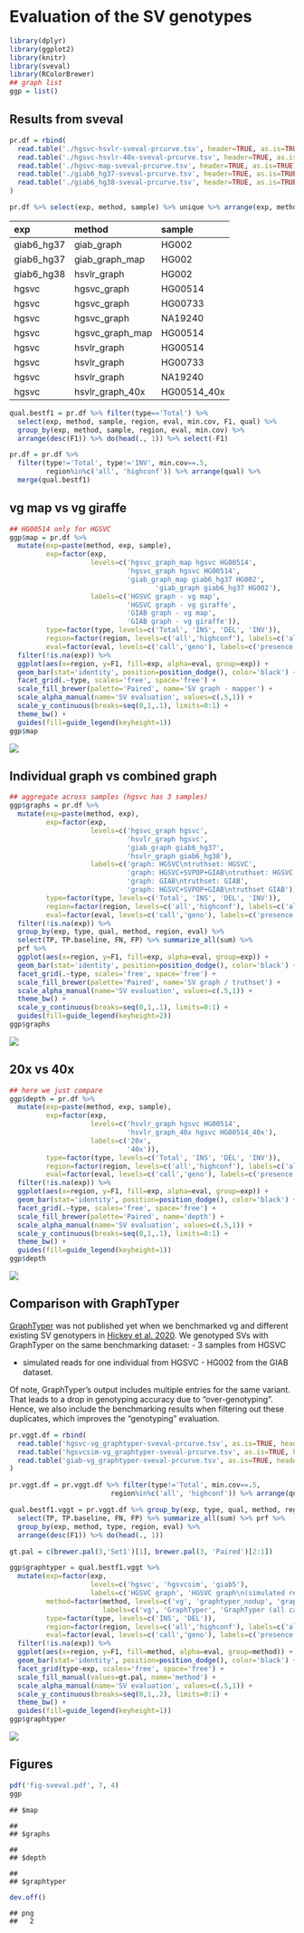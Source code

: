 Evaluation of the SV genotypes
================

``` r
library(dplyr)
library(ggplot2)
library(knitr)
library(sveval)
library(RColorBrewer)
## graph list
ggp = list()
```

## Results from sveval

``` r
pr.df = rbind(
  read.table('./hgsvc-hsvlr-sveval-prcurve.tsv', header=TRUE, as.is=TRUE),
  read.table('./hgsvc-hsvlr-40x-sveval-prcurve.tsv', header=TRUE, as.is=TRUE) %>% mutate(method='hsvlr_graph_40x'),
  read.table('./hgsvc-map-sveval-prcurve.tsv', header=TRUE, as.is=TRUE),
  read.table('./giab6_hg37-sveval-prcurve.tsv', header=TRUE, as.is=TRUE),
  read.table('./giab6_hg38-sveval-prcurve.tsv', header=TRUE, as.is=TRUE)
)

pr.df %>% select(exp, method, sample) %>% unique %>% arrange(exp, method, sample) %>% kable(row.names=FALSE)
```

| exp         | method            | sample       |
| :---------- | :---------------- | :----------- |
| giab6\_hg37 | giab\_graph       | HG002        |
| giab6\_hg37 | giab\_graph\_map  | HG002        |
| giab6\_hg38 | hsvlr\_graph      | HG002        |
| hgsvc       | hgsvc\_graph      | HG00514      |
| hgsvc       | hgsvc\_graph      | HG00733      |
| hgsvc       | hgsvc\_graph      | NA19240      |
| hgsvc       | hgsvc\_graph\_map | HG00514      |
| hgsvc       | hsvlr\_graph      | HG00514      |
| hgsvc       | hsvlr\_graph      | HG00733      |
| hgsvc       | hsvlr\_graph      | NA19240      |
| hgsvc       | hsvlr\_graph\_40x | HG00514\_40x |

``` r
qual.bestf1 = pr.df %>% filter(type=='Total') %>%
  select(exp, method, sample, region, eval, min.cov, F1, qual) %>%
  group_by(exp, method, sample, region, eval, min.cov) %>%
  arrange(desc(F1)) %>% do(head(., 1)) %>% select(-F1)

pr.df = pr.df %>%
  filter(type!='Total', type!='INV', min.cov==.5,
         region%in%c('all', 'highconf')) %>% arrange(qual) %>%
  merge(qual.bestf1)
```

## vg map vs vg giraffe

``` r
## HG00514 only for HGSVC
ggp$map = pr.df %>%
  mutate(exp=paste(method, exp, sample),
         exp=factor(exp,
                    levels=c('hgsvc_graph_map hgsvc HG00514',
                             'hgsvc_graph hgsvc HG00514',
                             'giab_graph_map giab6_hg37 HG002',
                                    'giab_graph giab6_hg37 HG002'),
                    labels=c('HGSVC graph - vg map',
                             'HGSVC graph - vg giraffe',
                             'GIAB graph - vg map',
                             'GIAB graph - vg giraffe')),
         type=factor(type, levels=c('Total', 'INS', 'DEL', 'INV')),
         region=factor(region, levels=c('all','highconf'), labels=c('all', 'high-confidence')),
         eval=factor(eval, levels=c('call','geno'), labels=c('presence', 'genotype'))) %>%
  filter(!is.na(exp)) %>% 
  ggplot(aes(x=region, y=F1, fill=exp, alpha=eval, group=exp)) +
  geom_bar(stat='identity', position=position_dodge(), color='black') +
  facet_grid(.~type, scales='free', space='free') +
  scale_fill_brewer(palette='Paired', name='SV graph - mapper') +
  scale_alpha_manual(name='SV evaluation', values=c(.5,1)) +
  scale_y_continuous(breaks=seq(0,1,.1), limits=0:1) + 
  theme_bw() + 
  guides(fill=guide_legend(keyheight=1))
ggp$map
```

![](sv-evaluation_files/figure-gfm/map-1.png)<!-- -->

## Individual graph vs combined graph

``` r
## aggregate across samples (hgsvc has 3 samples)
ggp$graphs = pr.df %>%
  mutate(exp=paste(method, exp),
         exp=factor(exp,
                    levels=c('hgsvc_graph hgsvc',
                             'hsvlr_graph hgsvc',
                             'giab_graph giab6_hg37',
                             'hsvlr_graph giab6_hg38'),
                    labels=c('graph: HGSVC\ntruthset: HGSVC',
                             'graph: HGSVC+SVPOP+GIAB\ntruthset: HGSVC',
                             'graph: GIAB\ntruthset: GIAB',
                             'graph: HGSVC+SVPOP+GIAB\ntruthset GIAB')),
         type=factor(type, levels=c('Total', 'INS', 'DEL', 'INV')),
         region=factor(region, levels=c('all','highconf'), labels=c('all', 'high-confidence')),
         eval=factor(eval, levels=c('call','geno'), labels=c('presence', 'genotype'))) %>%
  filter(!is.na(exp)) %>% 
  group_by(exp, type, qual, method, region, eval) %>%
  select(TP, TP.baseline, FN, FP) %>% summarize_all(sum) %>%
  prf %>% 
  ggplot(aes(x=region, y=F1, fill=exp, alpha=eval, group=exp)) +
  geom_bar(stat='identity', position=position_dodge(), color='black') +
  facet_grid(.~type, scales='free', space='free') +
  scale_fill_brewer(palette='Paired', name='SV graph / truthset') +
  scale_alpha_manual(name='SV evaluation', values=c(.5,1)) +
  theme_bw() + 
  scale_y_continuous(breaks=seq(0,1,.1), limits=0:1) + 
  guides(fill=guide_legend(keyheight=2))
ggp$graphs
```

![](sv-evaluation_files/figure-gfm/graphs-1.png)<!-- -->

## 20x vs 40x

``` r
## here we just compare 
ggp$depth = pr.df %>%
  mutate(exp=paste(method, exp, sample),
         exp=factor(exp,
                    levels=c('hsvlr_graph hgsvc HG00514',
                             'hsvlr_graph_40x hgsvc HG00514_40x'),
                    labels=c('20x',
                             '40x')),
         type=factor(type, levels=c('Total', 'INS', 'DEL', 'INV')),
         region=factor(region, levels=c('all','highconf'), labels=c('all', 'high-confidence')),
         eval=factor(eval, levels=c('call','geno'), labels=c('presence', 'genotype'))) %>%
  filter(!is.na(exp)) %>% 
  ggplot(aes(x=region, y=F1, fill=exp, alpha=eval, group=exp)) +
  geom_bar(stat='identity', position=position_dodge(), color='black') +
  facet_grid(.~type, scales='free', space='free') +
  scale_fill_brewer(palette='Paired', name='depth') +
  scale_alpha_manual(name='SV evaluation', values=c(.5,1)) +
  scale_y_continuous(breaks=seq(0,1,.1), limits=0:1) + 
  theme_bw() + 
  guides(fill=guide_legend(keyheight=1))
ggp$depth
```

![](sv-evaluation_files/figure-gfm/depth-1.png)<!-- -->

## Comparison with GraphTyper

[GraphTyper](https://github.com/DecodeGenetics/graphtyper) was not
published yet when we benchmarked vg and different existing SV
genotypers in [Hickey et
al. 2020](https://doi.org/10.1186/s13059-020-1941-7). We genotyped SVs
with GraphTyper on the same benchmarking dataset: - 3 samples from HGSVC
- simulated reads for one individual from HGSVC - HG002 from the GIAB
dataset.

Of note, GraphTyper’s output includes multiple entries for the same
variant. That leads to a drop in genotyping accuracy due to
“over-genotyping”. Hence, we also include the benchmarking results
when filtering out these duplicates, which improves the “genotyping”
evaluation.

``` r
pr.vggt.df = rbind(
  read.table('hgsvc-vg_graphtyper-sveval-prcurve.tsv', as.is=TRUE, header=TRUE),
  read.table('hgsvcsim-vg_graphtyper-sveval-prcurve.tsv', as.is=TRUE, header=TRUE),
  read.table('giab-vg_graphtyper-sveval-prcurve.tsv', as.is=TRUE, header=TRUE)
)

pr.vggt.df = pr.vggt.df %>% filter(type!='Total', min.cov==.5, 
                         region%in%c('all', 'highconf')) %>% arrange(qual)

qual.bestf1.vggt = pr.vggt.df %>% group_by(exp, type, qual, method, region, eval) %>%
  select(TP, TP.baseline, FN, FP) %>% summarize_all(sum) %>% prf %>%
  group_by(exp, method, type, region, eval) %>%
  arrange(desc(F1)) %>% do(head(., 1))

gt.pal = c(brewer.pal(3,'Set1')[1], brewer.pal(3, 'Paired')[2:1])

ggp$graphtyper = qual.bestf1.vggt %>%
  mutate(exp=factor(exp,
                    levels=c('hgsvc', 'hgsvcsim', 'giab5'),
                    labels=c('HGSVC graph', 'HGSVC graph\n(simulated reads)', 'GIAB graph')),
         method=factor(method, levels=c('vg', 'graphtyper_nodup', 'graphtyper'),
                       labels=c('vg', 'GraphTyper', 'GraphTyper (all calls)')),
         type=factor(type, levels=c('INS', 'DEL')),
         region=factor(region, levels=c('all','highconf'), labels=c('all', 'high-confidence')),
         eval=factor(eval, levels=c('call','geno'), labels=c('presence', 'genotype'))) %>%
  filter(!is.na(exp)) %>% 
  ggplot(aes(x=region, y=F1, fill=method, alpha=eval, group=method)) +
  geom_bar(stat='identity', position=position_dodge(), color='black') +
  facet_grid(type~exp, scales='free', space='free') +
  scale_fill_manual(values=gt.pal, name='method') +
  scale_alpha_manual(name='SV evaluation', values=c(.5,1)) +
  scale_y_continuous(breaks=seq(0,1,.2), limits=0:1) + 
  theme_bw() + 
  guides(fill=guide_legend(keyheight=1))
ggp$graphtyper
```

![](sv-evaluation_files/figure-gfm/vg_graphtyper-1.png)<!-- -->

## Figures

``` r
pdf('fig-sveval.pdf', 7, 4)
ggp
```

    ## $map

    ## 
    ## $graphs

    ## 
    ## $depth

    ## 
    ## $graphtyper

``` r
dev.off()
```

    ## png 
    ##   2
